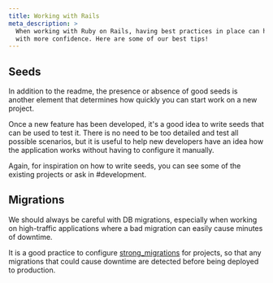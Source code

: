 ```yaml
---
title: Working with Rails
meta_description: >
  When working with Ruby on Rails, having best practices in place can help you move more quickly and
  with more confidence. Here are some of our best tips!
---
```


## Seeds

In addition to the readme, the presence or absence of good seeds is another element that determines
how quickly you can start work on a new project.

Once a new feature has been developed, it's a good idea to write seeds that can be used to test it. 
There is no need to be too detailed and test all possible scenarios, but it is useful to help new 
developers have an idea how the application works without having to configure it manually.

Again, for inspiration on how to write seeds, you can see some of the existing projects or ask in 
\#development. 

## Migrations

We should always be careful with DB migrations, especially when working on high-traffic applications 
where a bad migration can easily cause minutes of downtime.

It is a good practice to configure [strong_migrations](https://github.com/ankane/strong_migrations) 
for projects, so that any migrations that could cause downtime are detected before being deployed
to production.
